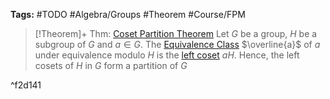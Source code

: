 ---
---

**Tags:** #TODO #Algebra/Groups #Theorem #Course/FPM 

 > 
 > \[!Theorem\]+ Thm: [Coset Partition Theorem](Coset%20Partition%20Theorem.md)
 > Let $G$ be a group, $H$ be a subgroup of $G$ and $a\in G$. The [Equivalence Class](Equivalence%20Class.md) $\overline{a}$ of $a$ under equivalence modulo $H$ is the [left coset](Equivalence%20Class.md) $aH$. Hence, the left cosets of $H$ in $G$ form a partition of $G$

^f2d141
